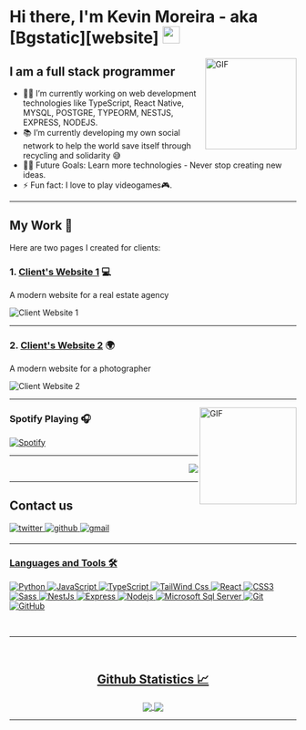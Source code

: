 # Hi there, I'm Kevin Moreira - aka [Bgstatic][website] <img width="30px" src="https://media.tenor.com/images/3b388fe03da271d2674faf85eb7c3fcd/tenor.gif" />

<img align="right" alt="GIF" height="160px" src="https://media.giphy.com/media/du3J3cXyzhj75IOgvA/giphy.gif" />

## I am a full stack programmer  

- 👨‍💻 I’m currently working on web development technologies like TypeScript, React Native, MYSQL, POSTGRE, TYPEORM, NESTJS, EXPRESS, NODEJS.
- 📚 I’m currently developing my own social network to help the world save itself through recycling and solidarity 😅
- 💪🏼 Future Goals: Learn more technologies - Never stop creating new ideas.
- ⚡ Fun fact: I love to play videogames🎮.

---

## My Work 🌟

Here are two pages I created for clients:

### 1. [Client's Website 1](#) 💻  
A modern website for a real estate agency

![Client Website 1](https://johngelos.com/)

---

### 2. [Client's Website 2](#) 🌍  
A modern website for a photographer

![Client Website 2](https://mmfotosuy.com)

---

<img align="right" alt="GIF" height="170px" src="https://media.giphy.com/media/J5B1Y8QZnzXXbLQIBu/giphy.gif" />

### Spotify Playing 🎧

[![Spotify](https://novatorem.bgstatic.vercel.app/api/spotify)](https://open.spotify.com/user/31gojh6whfrmffmtl7trx6eomxmm)

---

<img align="right" src="http://estruyf-github.azurewebsites.net/api/VisitorHit?user=Bgstatic&repo=Bgstatic&countColorcountColor&countColor=%237B1E7B"/>

<br />

---

## Contact us

<a href="https://www.instagram.com/keb.iiii" target="_blank">
<img src=https://img.shields.io/badge/Instagram-E4405F?style=for-the-badge&logo=instagram&logoColor=white alt=twitter style="margin-bottom: 5px;" />

<a href="https://www.linkedin.com/in/kevin-moreira-3788b1272" target="_blank">
<img src=https://img.shields.io/badge/LinkedIn-0077B5?style=for-the-badge&logo=linkedin&logoColor=white alt=github style="margin-bottom: 5px;" />

<a href="mailto:hackapa55@outlook.com" target="_blank">
<img src=https://img.shields.io/badge/gmail-%2300acee.svg?color=EA4335&style=for-the-badge&logo=gmail&logoColor=white alt=gmail style="margin-bottom: 5px;" />

<br/>

---

### Languages and Tools 🛠 


![Python](http://img.shields.io/badge/-Python-3776AB?style=flat-square&logo=python&logoColor=ffffff)
![JavaScript](https://img.shields.io/badge/-JavaScript-%23F7DF1C?style=flat-square&logo=javascript&logoColor=000000&labelColor=%23F7DF1C&color=%23FFCE5A)
![TypeScript](https://shields.io/badge/TypeScript-3178C6?logo=TypeScript&logoColor=FFF&style=flat-square)
![TailWind Css](https://img.shields.io/badge/tailwindcss-0F172A?&logo=tailwindcss)
![React](https://img.shields.io/badge/-React-61DAFB?style=flat-square&logo=react&logoColor=ffffff)
![CSS3](https://img.shields.io/badge/-CSS3-%231572B6?style=flat-square&logo=css3)
![Sass](https://img.shields.io/badge/-Sass-%23CC6699?style=flat-square&logo=sass&logoColor=ffffff)
![NestJs](https://img.shields.io/badge/-NestJs-ea2845?style=flat-square&logo=nestjs&logoColor=white)
![Express](https://img.shields.io/badge/Express%20js-000000?style=for-the-badge&logo=express&logoColor=white)
![Nodejs](https://img.shields.io/badge/-Nodejs-339933?style=flat-square&logo=Node.js&logoColor=ffffff)
![Microsoft Sql Server](https://img.shields.io/badge/-Sql%20Server-CC2927?style=flat-square&logo=microsoft-sql-server&logoColor=ffffff)
![Git](https://img.shields.io/badge/-Git-%23F05032?style=flat-square&logo=git&logoColor=%23ffffff)
![GitHub](https://img.shields.io/badge/-GitHub-181717?style=flat-square&logo=github)


<br/>

---

<br/>

  <h2 align="center"> Github Statistics 📈 </h2>
  
  <div align="center"> 
     <a href="">
      <img align="center" src="https://github-readme-stats-sigma-five.vercel.app/api?username=Bgstatic&show_icons=true&include_all_commits=true&count_private=true&theme=react&line_height=40" />
    </a>
    <a href="">
      <img align="center" src="https://github-readme-stats.vercel.app/api/top-langs/?username=Bgstatic&theme=react&line_height=40&hide=css"/>
    </a>
</div

<br/>

---

[instagram]: https://www.instagram.com/keb.iiii
[linkedin]: https://www.linkedin.com/in/kevin-moreira-3788b1272/
[Spotify]: https://open.spotify.com/user/31gojh6whfrmffmtl7trx6eomxmm

